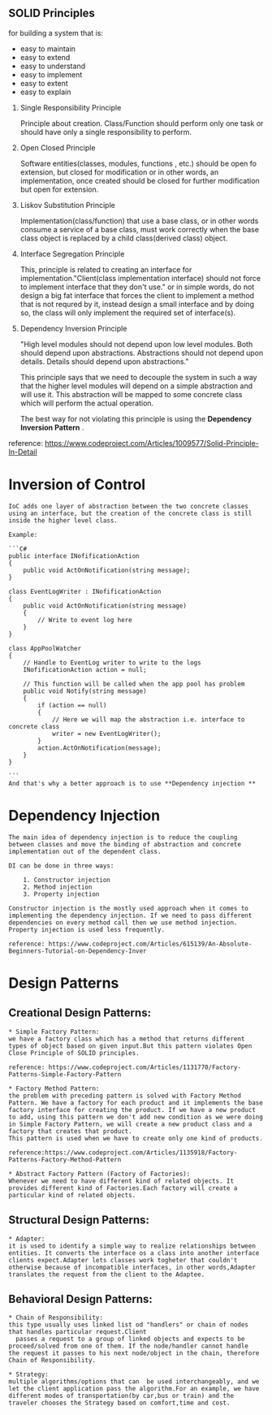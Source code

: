 ## SOLID Principles

for building a system that is:
* easy to maintain
* easy to extend
* easy to understand
* easy to implement
* easy to extent 
* easy to explain


1. Single Responsibility Principle

	Principle about creation. Class/Function should perform only one task or should have only a single responsibility to perform.

2. Open Closed Principle

	 Software entities(classes, modules, functions , etc.) should be open fo extension, but closed for modification or in other words, an implementation, once created should be closed for further modification but open for extension.

3. Liskov Substitution Principle

	Implementation(class/function) that use a base class, or in other words consume a service of a base class, must work correctly when the base class object is replaced by a child class(derived class) object.

4. Interface Segregation Principle

	This, principle is related to creating an interface for implementation."Client(class implementation interface) should not force to implement interface that they don't use." or in simple words, do not design a big fat interface that forces the client to implement a method that is not requred by it, instead design a small interface and by doing so, the class will only implement the required set of interface(s).

5. Dependency Inversion Principle

	"High level modules should not depend upon low level modules. Both should depend upon abstractions.
	Abstractions should not depend upon details. Details should depend upon abstractions."

	This principle  says that we need to decouple the system in such a way that the higher level modules will depend on a simple abstraction and will use it. This abstraction will be mapped to some concrete class which will perform the actual operation. 

	The best way for not violating this principle is using the **Dependency Inversion Pattern** .

reference: <https://www.codeproject.com/Articles/1009577/Solid-Principle-In-Detail>

# Inversion of Control

	IoC adds one layer of abstraction between the two concrete classes using an interface, but the creation of the concrete class is still inside the higher level class. 
	
	Example:
	
	```C#
	public interface INofificationAction
	{
		public void ActOnNotification(string message);
	}
	
	class EventLogWriter : INofificationAction
	{   
		public void ActOnNotification(string message)
		{
			// Write to event log here
		}
	}
	
	class AppPoolWatcher
	{
		// Handle to EventLog writer to write to the logs
		INofificationAction action = null;

		// This function will be called when the app pool has problem
		public void Notify(string message)
		{
			if (action == null)
			{
				// Here we will map the abstraction i.e. interface to concrete class 
				writer = new EventLogWriter();
			}
			action.ActOnNotification(message);
		}
	}
	
	```
	And that's why a better approach is to use **Dependency injection **
	
# Dependency Injection

	The main idea of dependency injection is to reduce the coupling between classes and move the binding of abstraction and concrete implementation out of the dependent class.
		
	DI can be done in three ways:
		
		1. Constructor injection
		2. Method injection
		3. Property injection
		
	Constructor injection is the mostly used approach when it comes to implementing the dependency injection. If we need to pass different dependencies on every method call then we use method injection. Property injection is used less frequently.

	reference: https://www.codeproject.com/Articles/615139/An-Absolute-Beginners-Tutorial-on-Dependency-Inver

# Design Patterns

## Creational Design Patterns: 
	
	* Simple Factory Pattern:
	we have a factory class which has a method that returns different types of object based on given input.But this pattern violates Open Close Principle of SOLID principles.
	
	reference: https://www.codeproject.com/Articles/1131770/Factory-Patterns-Simple-Factory-Pattern
	
	* Factory Method Pattern:
	the problem with preceding pattern is solved with Factory Method Pattern. We have a factory for each product and it implements the base factory interface for creating the product. If we have a new product to add, using this pattern we don't add new condition as we were doing in Simple Factory Pattern, we will create a new product class and a factory that creates that product.
	This pattern is used when we have to create only one kind of products.
	
	reference:https://www.codeproject.com/Articles/1135918/Factory-Patterns-Factory-Method-Pattern
	
	* Abstract Factory Pattern (Factory of Factories):
	Whenever we need to have different kind of related objects. It provides different kind of Factories.Each factory will create a particular kind of related objects.
	


## Structural Design Patterns:

	* Adapter:
	it is used to identify a simple way to realize relationships between entities. It converts the interface os a class into another interface clients expect.Adapter lets classes work togheter that couldn't otherwise because of incompatible interfaces, in other words,Adapter translates the request from the client to the Adaptee.
	


## Behavioral Design Patterns:

	* Chain of Responsibility:
	this type usually uses linked list od "handlers" or chain of nodes that handles particular request.Client 
      passes a request to a group of linked objects and expects to be proceed/solved from one of them. If the node/handler cannot handle         the request it passes to his next node/object in the chain, therefore Chain of Responsibility.
	  
	* Strategy: 
	multiple algorithms/options that can  be used interchangeably, and we let the client application pass the algorithm.For an example, we have different modes of transportation(by car,bus or train) and the traveler chooses the Strategy based on comfort,time and cost.
	


